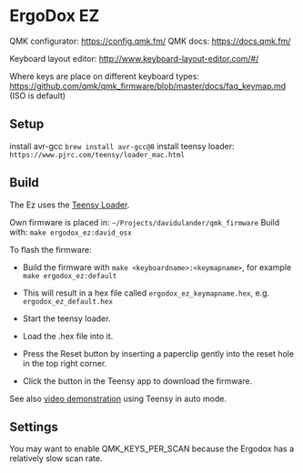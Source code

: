 # ErgoDox EZ

QMK configurator: https://config.qmk.fm/
QMK docs: https://docs.qmk.fm/

Keyboard layout editor: http://www.keyboard-layout-editor.com/#/

Where keys are place on different keyboard types: https://github.com/qmk/qmk_firmware/blob/master/docs/faq_keymap.md (ISO is default)

## Setup
install avr-gcc `brew install avr-gcc@8`
install teensy loader: `https://www.pjrc.com/teensy/loader_mac.html`



## Build
The Ez uses the [Teensy Loader](https://www.pjrc.com/teensy/loader.html).


Own firmware is placed in: `~/Projects/davidulander/qmk_firmware`
Build with: `make ergodox_ez:david_osx`

To flash the firmware:

  - Build the firmware with `make <keyboardname>:<keymapname>`, for example `make ergodox_ez:default`

  - This will result in a hex file called `ergodox_ez_keymapname.hex`, e.g.
    `ergodox_ez_default.hex`

  - Start the teensy loader.

  - Load the .hex file into it.

  - Press the Reset button by inserting a paperclip gently into the reset hole
    in the top right corner.

  - Click the button in the Teensy app to download the firmware.

See also [video demonstration](https://www.youtube.com/watch?v=9PyiGUO9_KQ) using Teensy in auto mode.

## Settings

You may want to enable QMK_KEYS_PER_SCAN because the Ergodox has a relatively
slow scan rate.
